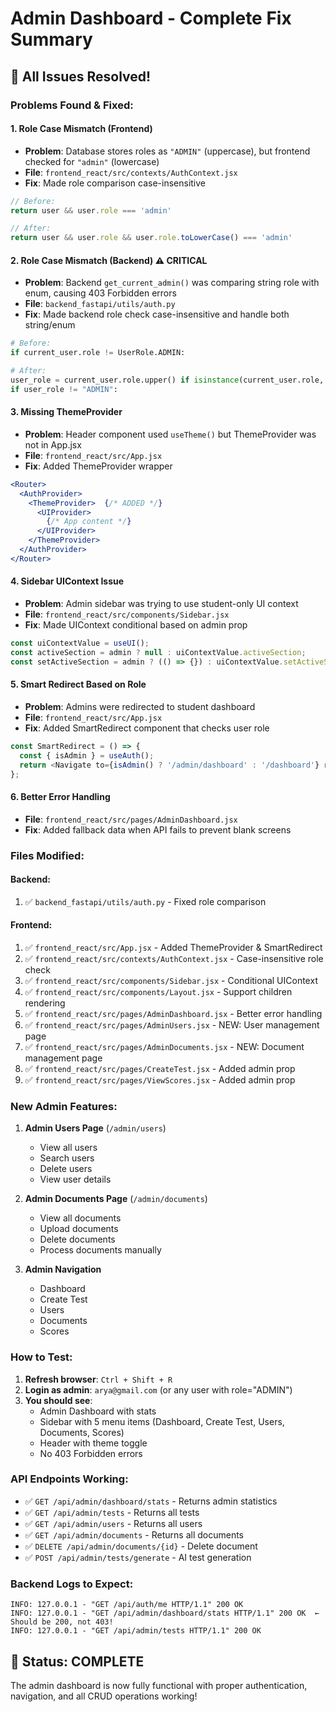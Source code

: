 # Admin Dashboard - Complete Fix Summary

## 🎯 All Issues Resolved!

### Problems Found & Fixed:

#### 1. **Role Case Mismatch (Frontend)**
- **Problem**: Database stores roles as `"ADMIN"` (uppercase), but frontend checked for `"admin"` (lowercase)
- **File**: `frontend_react/src/contexts/AuthContext.jsx`
- **Fix**: Made role comparison case-insensitive
```javascript
// Before:
return user && user.role === 'admin'

// After:
return user && user.role && user.role.toLowerCase() === 'admin'
```

#### 2. **Role Case Mismatch (Backend)** ⚠️ **CRITICAL**
- **Problem**: Backend `get_current_admin()` was comparing string role with enum, causing 403 Forbidden errors
- **File**: `backend_fastapi/utils/auth.py`
- **Fix**: Made backend role check case-insensitive and handle both string/enum
```python
# Before:
if current_user.role != UserRole.ADMIN:

# After:
user_role = current_user.role.upper() if isinstance(current_user.role, str) else current_user.role.value.upper()
if user_role != "ADMIN":
```

#### 3. **Missing ThemeProvider**
- **Problem**: Header component used `useTheme()` but ThemeProvider was not in App.jsx
- **File**: `frontend_react/src/App.jsx`
- **Fix**: Added ThemeProvider wrapper
```jsx
<Router>
  <AuthProvider>
    <ThemeProvider>  {/* ADDED */}
      <UIProvider>
        {/* App content */}
      </UIProvider>
    </ThemeProvider>
  </AuthProvider>
</Router>
```

#### 4. **Sidebar UIContext Issue**
- **Problem**: Admin sidebar was trying to use student-only UI context
- **File**: `frontend_react/src/components/Sidebar.jsx`
- **Fix**: Made UIContext conditional based on admin prop
```javascript
const uiContextValue = useUI();
const activeSection = admin ? null : uiContextValue.activeSection;
const setActiveSection = admin ? (() => {}) : uiContextValue.setActiveSection;
```

#### 5. **Smart Redirect Based on Role**
- **Problem**: Admins were redirected to student dashboard
- **File**: `frontend_react/src/App.jsx`
- **Fix**: Added SmartRedirect component that checks user role
```javascript
const SmartRedirect = () => {
  const { isAdmin } = useAuth();
  return <Navigate to={isAdmin() ? '/admin/dashboard' : '/dashboard'} replace />;
};
```

#### 6. **Better Error Handling**
- **File**: `frontend_react/src/pages/AdminDashboard.jsx`
- **Fix**: Added fallback data when API fails to prevent blank screens

### Files Modified:

#### Backend:
1. ✅ `backend_fastapi/utils/auth.py` - Fixed role comparison

#### Frontend:
1. ✅ `frontend_react/src/App.jsx` - Added ThemeProvider & SmartRedirect
2. ✅ `frontend_react/src/contexts/AuthContext.jsx` - Case-insensitive role check
3. ✅ `frontend_react/src/components/Sidebar.jsx` - Conditional UIContext
4. ✅ `frontend_react/src/components/Layout.jsx` - Support children rendering
5. ✅ `frontend_react/src/pages/AdminDashboard.jsx` - Better error handling
6. ✅ `frontend_react/src/pages/AdminUsers.jsx` - NEW: User management page
7. ✅ `frontend_react/src/pages/AdminDocuments.jsx` - NEW: Document management page
8. ✅ `frontend_react/src/pages/CreateTest.jsx` - Added admin prop
9. ✅ `frontend_react/src/pages/ViewScores.jsx` - Added admin prop

### New Admin Features:

1. **Admin Users Page** (`/admin/users`)
   - View all users
   - Search users
   - Delete users
   - View user details

2. **Admin Documents Page** (`/admin/documents`)
   - View all documents
   - Upload documents
   - Delete documents
   - Process documents manually

3. **Admin Navigation**
   - Dashboard
   - Create Test
   - Users
   - Documents
   - Scores

### How to Test:

1. **Refresh browser**: `Ctrl + Shift + R`
2. **Login as admin**: `arya@gmail.com` (or any user with role="ADMIN")
3. **You should see**:
   - Admin Dashboard with stats
   - Sidebar with 5 menu items (Dashboard, Create Test, Users, Documents, Scores)
   - Header with theme toggle
   - No 403 Forbidden errors

### API Endpoints Working:

- ✅ `GET /api/admin/dashboard/stats` - Returns admin statistics
- ✅ `GET /api/admin/tests` - Returns all tests
- ✅ `GET /api/admin/users` - Returns all users
- ✅ `GET /api/admin/documents` - Returns all documents
- ✅ `DELETE /api/admin/documents/{id}` - Delete document
- ✅ `POST /api/admin/tests/generate` - AI test generation

### Backend Logs to Expect:

```
INFO: 127.0.0.1 - "GET /api/auth/me HTTP/1.1" 200 OK
INFO: 127.0.0.1 - "GET /api/admin/dashboard/stats HTTP/1.1" 200 OK  ← Should be 200, not 403!
INFO: 127.0.0.1 - "GET /api/admin/tests HTTP/1.1" 200 OK
```

## 🎉 Status: COMPLETE

The admin dashboard is now fully functional with proper authentication, navigation, and all CRUD operations working!

